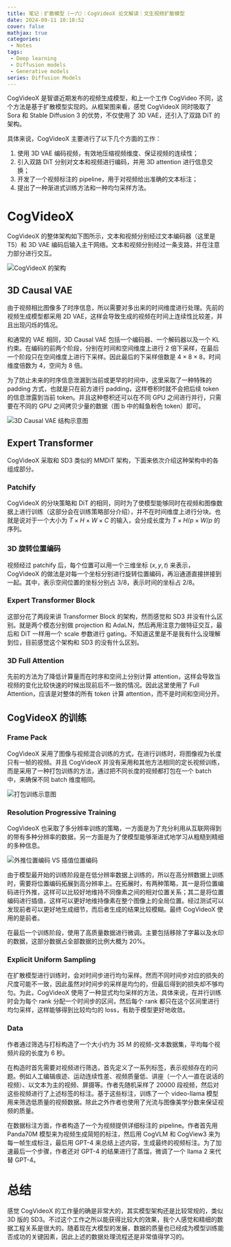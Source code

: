 ```yaml
---
title: 笔记｜扩散模型（一六）：CogVideoX 论文解读｜文生视频扩散模型
date: 2024-09-11 10:18:52
cover: false
mathjax: true
categories:
 - Notes
tags:
 - Deep learning
 - Diffusion models
 - Generative models
series: Diffusion Models
---
```


CogVideoX 是智谱近期发布的视频生成模型，和上一个工作 CogVideo 不同，这个方法是基于扩散模型实现的。从框架图来看，感觉 CogVideoX 同时吸取了 Sora 和 Stable Diffusion 3 的优势，不仅使用了 3D VAE，还引入了双路 DiT 的架构。

具体来说，CogVideoX 主要进行了以下几个方面的工作：

1. 使用 3D VAE 编码视频，有效地压缩视频维度、保证视频的连续性；
2. 引入双路 DiT 分别对文本和视频进行编码，并用 3D attention 进行信息交换；
3. 开发了一个视频标注的 pipeline，用于对视频给出准确的文本标注；
4. 提出了一种渐进式训练方法和一种均匀采样方法。

# CogVideoX

CogVideoX 的整体架构如下图所示，文本和视频分别经过文本编码器（这里是 T5）和 3D VAE 编码后输入主干网络。文本和视频分别经过一条支路，并在注意力部分进行交互。

<img src="https://files.hoshinorubii.icu/blog/2024/09/11/cogvideox-framework.jpg" alt="CogVideoX 的架构" style="max-width: min(100%, 350px)" />

## 3D Causal VAE

由于视频相比图像多了时序信息，所以需要对多出来的时间维度进行处理。先前的视频生成模型都采用 2D VAE，这样会导致生成的视频在时间上连续性比较差，并且出现闪烁的情况。

和通常的 VAE 相同，3D Causal VAE 包括一个编码器、一个解码器以及一个 KL 约束。在编码的前两个阶段，分别在时间和空间维度上进行 2 倍下采样，在最后一个阶段只在空间维度上进行下采样。因此最后的下采样倍数是 $4\times8\times8$，时间维度倍数为 4，空间为 8 倍。

为了防止未来的时序信息泄漏到当前或更早的时间中，这里采取了一种特殊的 padding 方式，也就是只在前方进行 padding，这样卷积时就不会把后续 token 的信息泄露到当前 token。并且这种卷积还可以在不同 GPU 之间进行并行，只需要在不同的 GPU 之间拷贝少量的数据（图 b 中的鲑鱼粉色 token）即可。

![3D Causal VAE 结构示意图](https://files.hoshinorubii.icu/blog/2024/09/11/3d-causal-vae.jpg)

## Expert Transformer

CogVideoX 采取和 SD3 类似的 MMDiT 架构，下面来依次介绍这种架构中的各组成部分。

### Patchify

CogVideoX 的分块策略和 DiT 的相同，同时为了使模型能够同时在视频和图像数据上进行训练（这部分会在训练策略部分介绍），并不在时间维度上进行分块。也就是说对于一个大小为 $T\times H\times W\times C$ 的输入，会分成长度为 $T\times H/p\times W/p$ 的序列。

### 3D 旋转位置编码

视频经过 patchify 后，每个位置可以用一个三维坐标 $(x,y,t)$ 来表示，CogVideoX 的做法是对每一个坐标分别进行旋转位置编码，再沿通道直接拼接到一起。其中，表示空间位置的坐标分别占 $3/8$，表示时间的坐标占 $2/8$。

### Expert Transformer Block

这部分花了两段来讲 Transformer Block 的架构，然而感觉和 SD3 并没有什么区别。就是两个模态分别做 projection 和 AdaLN，然后再用注意力做特征交互，最后和 DiT 一样用一个 scale 参数进行 gating。不知道这里是不是我有什么没理解到位，目前感觉这个架构和 SD3 的没有什么区别。

### 3D Full Attention

先前的方法为了降低计算量而在时序和空间上分别计算 attention，这样会导致当视频的变化比较快速的时候出现前后不一致的情况。因此这里使用了 Full Attention，应该是对整体的所有 token 计算 attention，而不是时间和空间分开。

## CogVideoX 的训练

### Frame Pack

CogVideoX 采用了图像与视频混合训练的方式，在进行训练时，将图像视为长度只有一帧的视频。并且 CogVideoX 并没有采用和其他方法相同的定长视频训练，而是采用了一种打包训练的方法，通过把不同长度的视频都打包在一个 batch 中，来确保不同 batch 维度相同。

![打包训练示意图](https://files.hoshinorubii.icu/blog/2024/09/11/frame-pack.jpg)

### Resolution Progressive Training

CogVideoX 也采取了多分辨率训练的策略，一方面是为了充分利用从互联网得到的带有多种分辨率的数据，另一方面是为了使模型能够渐进式地学习从粗糙到精细的多种信息。

![外推位置编码 VS 插值位置编码](https://files.hoshinorubii.icu/blog/2024/09/17/rope-extrapolation-vs-interpolation.jpg)

由于模型最开始的训练阶段是在低分辨率数据上训练的，所以在高分辨数据上训练时，需要将位置编码拓展到高分辨率上。在拓展时，有两种策略，其一是将位置编码进行外推，这样可以比较好地维持不同像素之间的相对位置关系；其二是将位置编码进行插值，这样可以更好地维持像素在整个图像上的全局位置。经过测试可以发现前者可以更好地生成细节，而后者生成的结果比较模糊。最终 CogVideoX 使用的是前者。

在最后一个训练阶段，使用了高质量数据进行微调。主要包括移除了字幕以及水印的数据，这部分数据占全部数据的比例大概为 20%。

### Explicit Uniform Sampling

在扩散模型进行训练时，会对时间步进行均匀采样。然而不同时间步对应的损失的尺度可能不一致，因此虽然对时间步的采样是均匀的，但最后得到的损失却不够均匀。为此，CogVideoX 使用了一种显式均匀采样的方法，具体来说，在并行训练时会为每个 rank 分配一个时间步的区间，然后每个 rank 都只在这个区间里进行均匀采样，这样能够得到比较均匀的 loss，有助于模型更好地收敛。

### Data

作者通过筛选与打标构造了一个大小约为 35 M 的视频-文本数据集，平均每个视频片段的长度为 6 秒。

在构造时首先需要对视频进行筛选，首先定义了一系列标签，表示视频存在的问题。例如人工编辑痕迹、运动连续性差、视频质量低、讲座（一个人一直在说话的视频）、以文本为主的视频、屏摄等。作者先随机采样了 20000 段视频，然后对这些视频进行了上述标签的标注。基于这些标注，训练了一个 video-llama 模型用来筛选低质量的视频数据。除此之外作者也使用了光流与图像美学分数来保证视频的质量。

在数据标注方面，作者构造了一个为视频提供详细标注的 pipeline。作者首先用 Panda70M 模型来为视频生成简短的标注，然后用 CogVLM 和 CogView3 来为每一帧生成标注，最后用 GPT-4 来总结上述内容，生成最终的视频标注。为了加速最后一个步骤，作者还对 GPT-4 的结果进行了蒸馏，微调了一个 llama 2 来代替 GPT-4。

# 总结

感觉 CogVideoX 的工作量的确是非常大的，其实模型架构还是比较常规的，类似 3D 版的 SD3。不过这个工作之所以能获得比较大的效果，我个人感觉和精细的数据工程关系是很大的。随着现在大模型的发展，数据的质量也已经成为模型训练能否成功的关键因素，因此上述的数据处理流程还是非常值得学习的。